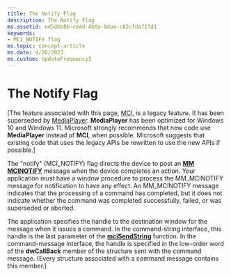```yaml
---
title: The Notify Flag
description: The Notify Flag
ms.assetid: ed5dbb0b-ce4d-4bda-8daa-c62cfda717d1
keywords:
- MCI_NOTIFY flag
ms.topic: concept-article
ms.date: 4/26/2023
ms.custom: UpdateFrequency5
---
```


# The Notify Flag

\[The feature associated with this page, [MCI](/windows/win32/multimedia/mci), is a legacy feature. It has been superseded by [MediaPlayer](/uwp/api/Windows.Media.Playback.MediaPlayer). **MediaPlayer** has been optimized for Windows 10 and Windows 11. Microsoft strongly recommends that new code use **MediaPlayer** instead of **MCI**, when possible. Microsoft suggests that existing code that uses the legacy APIs be rewritten to use the new APIs if possible.\]

The "notify" (MCI\_NOTIFY) flag directs the device to post an [**MM MCINOTIFY**](mm-mcinotify.md) message when the device completes an action. Your application must have a window procedure to process the MM\_MCINOTIFY message for notification to have any effect. An MM\_MCINOTIFY message indicates that the processing of a command has completed, but it does not indicate whether the command was completed successfully, failed, or was superseded or aborted.

The application specifies the handle to the destination window for the message when it issues a command. In the command-string interface, this handle is the last parameter of the [**mciSendString**](/previous-versions//dd757161(v=vs.85)) function. In the command-message interface, the handle is specified in the low-order word of the **dwCallBack** member of the structure sent with the command message. (Every structure associated with a command message contains this member.)

 

 
